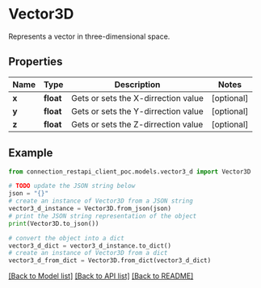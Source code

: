# Vector3D

Represents a vector in three-dimensional space.

## Properties

Name | Type | Description | Notes
------------ | ------------- | ------------- | -------------
**x** | **float** | Gets or sets the X-dirrection value | [optional] 
**y** | **float** | Gets or sets the Y-dirrection value | [optional] 
**z** | **float** | Gets or sets the Z-dirrection value | [optional] 

## Example

```python
from connection_restapi_client_poc.models.vector3_d import Vector3D

# TODO update the JSON string below
json = "{}"
# create an instance of Vector3D from a JSON string
vector3_d_instance = Vector3D.from_json(json)
# print the JSON string representation of the object
print(Vector3D.to_json())

# convert the object into a dict
vector3_d_dict = vector3_d_instance.to_dict()
# create an instance of Vector3D from a dict
vector3_d_from_dict = Vector3D.from_dict(vector3_d_dict)
```
[[Back to Model list]](../README.md#documentation-for-models) [[Back to API list]](../README.md#documentation-for-api-endpoints) [[Back to README]](../README.md)


